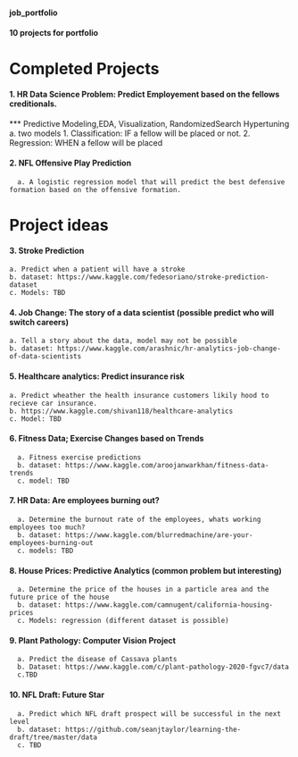 #### job_portfolio

#### 10 projects for portfolio

# Completed Projects

#### 1. HR Data Science Problem: Predict Employement based on the fellows creditionals. 
*** Predictive Modeling,EDA, Visualization, RandomizedSearch Hypertuning
      a. two models
        1. Classification: IF a fellow will be placed or not.
        2. Regression: WHEN a fellow will be placed

#### 2. NFL Offensive Play Prediction
      a. A logistic regression model that will predict the best defensive formation based on the offensive formation.


# Project ideas

#### 3. Stroke Prediction
    a. Predict when a patient will have a stroke
    b. dataset: https://www.kaggle.com/fedesoriano/stroke-prediction-dataset 
    c. Models: TBD
    
#### 4. Job Change: The story of a data scientist (possible predict who will switch careers) 
    a. Tell a story about the data, model may not be possible
    b. dataset: https://www.kaggle.com/arashnic/hr-analytics-job-change-of-data-scientists
    
#### 5. Healthcare analytics: Predict insurance risk
    a. Predict wheather the health insurance customers likily hood to recieve car insurance.
    b. https://www.kaggle.com/shivan118/healthcare-analytics
    c. Model: TBD
#### 6. Fitness Data; Exercise Changes based on Trends
      a. Fitness exercise predictions
      b. dataset: https://www.kaggle.com/aroojanwarkhan/fitness-data-trends
      c. model: TBD
#### 7. HR Data: Are employees burning out?
      a. Determine the burnout rate of the employees, whats working employees too much? 
      b. dataset: https://www.kaggle.com/blurredmachine/are-your-employees-burning-out
      c. models: TBD

#### 8. House Prices: Predictive Analytics (common problem but interesting)
      a. Determine the price of the houses in a particle area and the future price of the house
      b. dataset: https://www.kaggle.com/camnugent/california-housing-prices 
      c. Models: regression (different dataset is possible)
#### 9. Plant Pathology: Computer Vision Project
      a. Predict the disease of Cassava plants
      b. Dataset: https://www.kaggle.com/c/plant-pathology-2020-fgvc7/data
      c.TBD
 
#### 10. NFL Draft: Future Star
      a. Predict which NFL draft prospect will be successful in the next level
      b. dataset: https://github.com/seanjtaylor/learning-the-draft/tree/master/data 
      c. TBD
      
   
